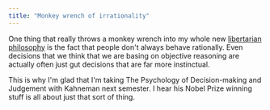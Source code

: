 ```yaml
---
title: "Monkey wrench of irrationality"
---
```

One thing that really throws a monkey wrench into my whole new [libertarian
philosophy](http://www.princeton.edu/~abrett/2005/07/ramble-on.html) is the
fact that people don't always behave rationally. Even decisions that we think
that we are basing on objective reasoning are actually often just gut
decisions that are far more instinctual.

  
This is why I'm glad that I'm taking The Psychology of Decision-making and
Judgement with Kahneman next semester. I hear his Nobel Prize winning stuff is
all about just that sort of thing.

